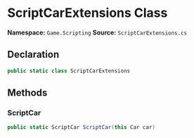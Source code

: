 # ScriptCarExtensions Class

**Namespace:** `Game.Scripting`
**Source:** `ScriptCarExtensions.cs`

## Declaration

```csharp
public static class ScriptCarExtensions
```

## Methods

### ScriptCar

```csharp
public static ScriptCar ScriptCar(this Car car)
```

